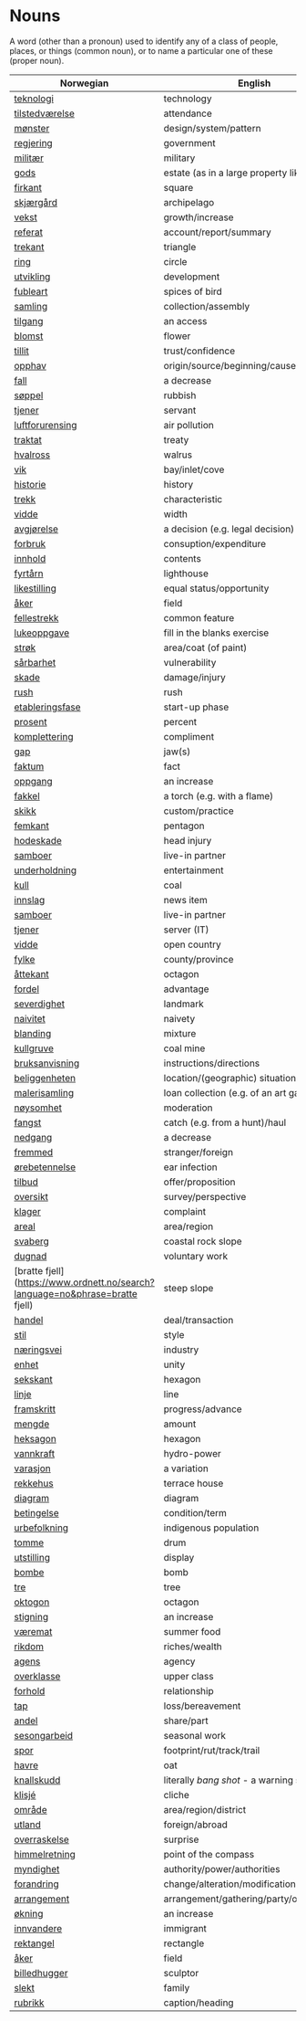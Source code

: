 # Nouns

A word (other than a pronoun) used to identify any of a class of people, places, or things (common noun), or to name a particular one of these (proper noun).

| Norwegian | English | Gender |
| --- | --- | --- |
| [teknologi](https://www.ordnett.no/search?language=no&phrase=teknologi) | technology | m |
| [tilstedværelse](https://www.ordnett.no/search?language=no&phrase=tilstedværelse) | attendance | i |
| [mønster](https://www.ordnett.no/search?language=no&phrase=mønster) | design/system/pattern | i |
| [regjering](https://www.ordnett.no/search?language=no&phrase=regjering) | government | m |
| [militær](https://www.ordnett.no/search?language=no&phrase=militær) | military | m |
| [gods](https://www.ordnett.no/search?language=no&phrase=gods) | estate (as in a large property like a farm) | m/i |
| [firkant](https://www.ordnett.no/search?language=no&phrase=firkant) | square | m |
| [skjærgård](https://www.ordnett.no/search?language=no&phrase=skjærgård) | archipelago | m |
| [vekst](https://www.ordnett.no/search?language=no&phrase=vekst) | growth/increase | m |
| [referat](https://www.ordnett.no/search?language=no&phrase=referat) | account/report/summary | i |
| [trekant](https://www.ordnett.no/search?language=no&phrase=trekant) | triangle | m |
| [ring](https://www.ordnett.no/search?language=no&phrase=ring) | circle | m |
| [utvikling](https://www.ordnett.no/search?language=no&phrase=utvikling) | development | m |
| [fubleart](https://www.ordnett.no/search?language=no&phrase=fubleart) | spices of bird | m/f |
| [samling](https://www.ordnett.no/search?language=no&phrase=samling) | collection/assembly | m |
| [tilgang](https://www.ordnett.no/search?language=no&phrase=tilgang) | an access | i |
| [blomst](https://www.ordnett.no/search?language=no&phrase=blomst) | flower | m |
| [tillit](https://www.ordnett.no/search?language=no&phrase=tillit) | trust/confidence | m |
| [opphav](https://www.ordnett.no/search?language=no&phrase=opphav) | origin/source/beginning/cause | i |
| [fall](https://www.ordnett.no/search?language=no&phrase=fall) | a decrease | i |
| [søppel](https://www.ordnett.no/search?language=no&phrase=søppel) | rubbish | i |
| [tjener](https://www.ordnett.no/search?language=no&phrase=tjener) | servant | m |
| [luftforurensing](https://www.ordnett.no/search?language=no&phrase=luftforurensing) | air pollution | m |
| [traktat](https://www.ordnett.no/search?language=no&phrase=traktat) | treaty | m |
| [hvalross](https://www.ordnett.no/search?language=no&phrase=hvalross) | walrus | m |
| [vik](https://www.ordnett.no/search?language=no&phrase=vik) | bay/inlet/cove | m |
| [historie](https://www.ordnett.no/search?language=no&phrase=historie) | history | m/f |
| [trekk](https://www.ordnett.no/search?language=no&phrase=trekk) | characteristic | i |
| [vidde](https://www.ordnett.no/search?language=no&phrase=vidde) | width | m/f |
| [avgjørelse](https://www.ordnett.no/search?language=no&phrase=avgjørelse) | a decision (e.g. legal decision) | m |
| [forbruk](https://www.ordnett.no/search?language=no&phrase=forbruk) | consuption/expenditure | i |
| [innhold](https://www.ordnett.no/search?language=no&phrase=innhold) | contents | i |
| [fyrtårn](https://www.ordnett.no/search?language=no&phrase=fyrtårn) | lighthouse | i |
| [likestilling](https://www.ordnett.no/search?language=no&phrase=likestilling) | equal status/opportunity | m |
| [åker](https://www.ordnett.no/search?language=no&phrase=åker) | field | m |
| [fellestrekk](https://www.ordnett.no/search?language=no&phrase=fellestrekk) | common feature | i |
| [lukeoppgave](https://www.ordnett.no/search?language=no&phrase=lukeoppgave) | fill in the blanks exercise | m |
| [strøk](https://www.ordnett.no/search?language=no&phrase=strøk) | area/coat (of paint) | i |
| [sårbarhet](https://www.ordnett.no/search?language=no&phrase=sårbarhet) | vulnerability | m |
| [skade](https://www.ordnett.no/search?language=no&phrase=skade) | damage/injury | m |
| [rush](https://www.ordnett.no/search?language=no&phrase=rush) | rush | i |
| [etableringsfase](https://www.ordnett.no/search?language=no&phrase=etableringsfase) | start-up phase | m |
| [prosent](https://www.ordnett.no/search?language=no&phrase=prosent) | percent | m |
| [komplettering](https://www.ordnett.no/search?language=no&phrase=komplettering) | compliment | m |
| [gap](https://www.ordnett.no/search?language=no&phrase=gap) | jaw(s) | m |
| [faktum](https://www.ordnett.no/search?language=no&phrase=faktum) | fact | i |
| [oppgang](https://www.ordnett.no/search?language=no&phrase=oppgang) | an increase | m |
| [fakkel](https://www.ordnett.no/search?language=no&phrase=fakkel) | a torch (e.g. with a flame) | m |
| [skikk](https://www.ordnett.no/search?language=no&phrase=skikk) | custom/practice | m |
| [femkant](https://www.ordnett.no/search?language=no&phrase=femkant) | pentagon | m |
| [hodeskade](https://www.ordnett.no/search?language=no&phrase=hodeskade) | head injury | m |
| [samboer](https://www.ordnett.no/search?language=no&phrase=samboer) | live-in partner | m |
| [underholdning](https://www.ordnett.no/search?language=no&phrase=underholdning) | entertainment | m |
| [kull](https://www.ordnett.no/search?language=no&phrase=kull) | coal | i |
| [innslag](https://www.ordnett.no/search?language=no&phrase=innslag) | news item | i |
| [samboer](https://www.ordnett.no/search?language=no&phrase=samboer) | live-in partner | m |
| [tjener](https://www.ordnett.no/search?language=no&phrase=tjener) | server (IT) | m |
| [vidde](https://www.ordnett.no/search?language=no&phrase=vidde) | open country | m |
| [fylke](https://www.ordnett.no/search?language=no&phrase=fylke) | county/province | i |
| [åttekant](https://www.ordnett.no/search?language=no&phrase=åttekant) | octagon | m |
| [fordel](https://www.ordnett.no/search?language=no&phrase=fordel) | advantage | m |
| [severdighet](https://www.ordnett.no/search?language=no&phrase=severdighet) | landmark | m |
| [naivitet](https://www.ordnett.no/search?language=no&phrase=naivitet) | naivety | m |
| [blanding](https://www.ordnett.no/search?language=no&phrase=blanding) | mixture | m |
| [kullgruve](https://www.ordnett.no/search?language=no&phrase=kullgruve) | coal mine | m |
| [bruksanvisning](https://www.ordnett.no/search?language=no&phrase=bruksanvisning) | instructions/directions | m |
| [beliggenheten](https://www.ordnett.no/search?language=no&phrase=beliggenheten) | location/(geographic) situation | m/f |
| [malerisamling](https://www.ordnett.no/search?language=no&phrase=malerisamling) | loan collection (e.g. of an art gallery) | m |
| [nøysomhet](https://www.ordnett.no/search?language=no&phrase=nøysomhet) | moderation | m |
| [fangst](https://www.ordnett.no/search?language=no&phrase=fangst) | catch (e.g. from a hunt)/haul | m |
| [nedgang](https://www.ordnett.no/search?language=no&phrase=nedgang) | a decrease | m |
| [fremmed](https://www.ordnett.no/search?language=no&phrase=fremmed) | stranger/foreign | m |
| [ørebetennelse](https://www.ordnett.no/search?language=no&phrase=ørebetennelse) | ear infection | m |
| [tilbud](https://www.ordnett.no/search?language=no&phrase=tilbud) | offer/proposition | i |
| [oversikt](https://www.ordnett.no/search?language=no&phrase=oversikt) | survey/perspective | m |
| [klager](https://www.ordnett.no/search?language=no&phrase=klager) | complaint | m |
| [areal](https://www.ordnett.no/search?language=no&phrase=areal) | area/region | i |
| [svaberg](https://www.ordnett.no/search?language=no&phrase=svaberg) | coastal rock slope | i |
| [dugnad](https://www.ordnett.no/search?language=no&phrase=dugnad) | voluntary work | m |
| [bratte fjell](https://www.ordnett.no/search?language=no&phrase=bratte fjell) | steep slope | m |
| [handel](https://www.ordnett.no/search?language=no&phrase=handel) | deal/transaction | m |
| [stil](https://www.ordnett.no/search?language=no&phrase=stil) | style | m |
| [næringsvei](https://www.ordnett.no/search?language=no&phrase=næringsvei) | industry | m |
| [enhet](https://www.ordnett.no/search?language=no&phrase=enhet) | unity | m |
| [sekskant](https://www.ordnett.no/search?language=no&phrase=sekskant) | hexagon | m |
| [linje](https://www.ordnett.no/search?language=no&phrase=linje) | line | m |
| [framskritt](https://www.ordnett.no/search?language=no&phrase=framskritt) | progress/advance | i |
| [mengde](https://www.ordnett.no/search?language=no&phrase=mengde) | amount | m |
| [heksagon](https://www.ordnett.no/search?language=no&phrase=heksagon) | hexagon | m |
| [vannkraft](https://www.ordnett.no/search?language=no&phrase=vannkraft) | hydro-power | m |
| [varasjon](https://www.ordnett.no/search?language=no&phrase=varasjon) | a variation | m |
| [rekkehus](https://www.ordnett.no/search?language=no&phrase=rekkehus) | terrace house | i |
| [diagram](https://www.ordnett.no/search?language=no&phrase=diagram) | diagram | i |
| [betingelse](https://www.ordnett.no/search?language=no&phrase=betingelse) | condition/term | m |
| [urbefolkning](https://www.ordnett.no/search?language=no&phrase=urbefolkning) | indigenous population | m |
| [tomme](https://www.ordnett.no/search?language=no&phrase=tomme) | drum | m |
| [utstilling](https://www.ordnett.no/search?language=no&phrase=utstilling) | display | m |
| [bombe](https://www.ordnett.no/search?language=no&phrase=bombe) | bomb | m |
| [tre](https://www.ordnett.no/search?language=no&phrase=tre) | tree | i |
| [oktogon](https://www.ordnett.no/search?language=no&phrase=oktogon) | octagon | m |
| [stigning](https://www.ordnett.no/search?language=no&phrase=stigning) | an increase | m |
| [væremat](https://www.ordnett.no/search?language=no&phrase=væremat) | summer food | m |
| [rikdom](https://www.ordnett.no/search?language=no&phrase=rikdom) | riches/wealth | m |
| [agens](https://www.ordnett.no/search?language=no&phrase=agens) | agency | m |
| [overklasse](https://www.ordnett.no/search?language=no&phrase=overklasse) | upper class | m |
| [forhold](https://www.ordnett.no/search?language=no&phrase=forhold) | relationship | i |
| [tap](https://www.ordnett.no/search?language=no&phrase=tap) | loss/bereavement | i |
| [andel](https://www.ordnett.no/search?language=no&phrase=andel) | share/part | m |
| [sesongarbeid](https://www.ordnett.no/search?language=no&phrase=sesongarbeid) | seasonal work | i |
| [spor](https://www.ordnett.no/search?language=no&phrase=spor) | footprint/rut/track/trail | i |
| [havre](https://www.ordnett.no/search?language=no&phrase=havre) | oat | m |
| [knallskudd](https://www.ordnett.no/search?language=no&phrase=knallskudd) | literally _bang shot_ - a warning shot gun | i |
| [klisjé](https://www.ordnett.no/search?language=no&phrase=klisjé) | cliche | m |
| [område](https://www.ordnett.no/search?language=no&phrase=område) | area/region/district | i |
| [utland](https://www.ordnett.no/search?language=no&phrase=utland) | foreign/abroad | m |
| [overraskelse](https://www.ordnett.no/search?language=no&phrase=overraskelse) | surprise | m |
| [himmelretning](https://www.ordnett.no/search?language=no&phrase=himmelretning) | point of the compass | m |
| [myndighet](https://www.ordnett.no/search?language=no&phrase=myndighet) | authority/power/authorities | m |
| [forandring](https://www.ordnett.no/search?language=no&phrase=forandring) | change/alteration/modification | m |
| [arrangement](https://www.ordnett.no/search?language=no&phrase=arrangement) | arrangement/gathering/party/organisation | i |
| [økning](https://www.ordnett.no/search?language=no&phrase=økning) | an increase | m |
| [innvandere](https://www.ordnett.no/search?language=no&phrase=innvandere) | immigrant | m |
| [rektangel](https://www.ordnett.no/search?language=no&phrase=rektangel) | rectangle | i |
| [åker](https://www.ordnett.no/search?language=no&phrase=åker) | field | m |
| [billedhugger](https://www.ordnett.no/search?language=no&phrase=billedhugger) | sculptor | m |
| [slekt](https://www.ordnett.no/search?language=no&phrase=slekt) | family | m |
| [rubrikk](https://www.ordnett.no/search?language=no&phrase=rubrikk) | caption/heading | m |

